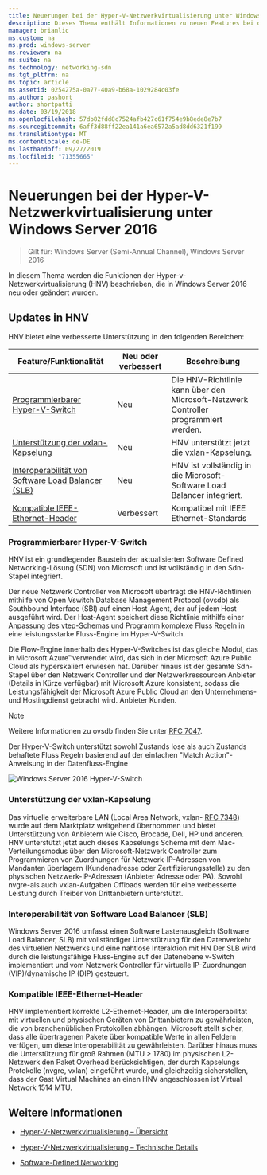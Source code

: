```yaml
---
title: Neuerungen bei der Hyper-V-Netzwerkvirtualisierung unter Windows Server 2016
description: Dieses Thema enthält Informationen zu neuen Features bei der Hyper-V-Netzwerkvirtualisierung unter Windows Server 2016.
manager: brianlic
ms.custom: na
ms.prod: windows-server
ms.reviewer: na
ms.suite: na
ms.technology: networking-sdn
ms.tgt_pltfrm: na
ms.topic: article
ms.assetid: 0254275a-0a77-40a9-b68a-1029284c03fe
ms.author: pashort
author: shortpatti
ms.date: 03/19/2018
ms.openlocfilehash: 57db82fdd8c7524afb427c61f754e9b8ede8e7b7
ms.sourcegitcommit: 6aff3d88ff22ea141a6ea6572a5ad8dd6321f199
ms.translationtype: MT
ms.contentlocale: de-DE
ms.lasthandoff: 09/27/2019
ms.locfileid: "71355665"
---
```

# <a name="whats-new-in-hyper-v-network-virtualization-in-windows-server-2016"></a>Neuerungen bei der Hyper-V-Netzwerkvirtualisierung unter Windows Server 2016

>Gilt für: Windows Server (Semi-Annual Channel), Windows Server 2016

In diesem Thema werden die Funktionen der Hyper-v-Netzwerkvirtualisierung (HNV) beschrieben, die in Windows Server 2016 neu oder geändert wurden.  
  
## <a name="BKMK_IPAM2012R2"></a>Updates in HNV  
HNV bietet eine verbesserte Unterstützung in den folgenden Bereichen:  
  
|Feature/Funktionalität|Neu oder verbessert|Beschreibung|  
|--------------------------|-------------------|---------------|  
|[Programmierbarer Hyper-V-Switch](../../../sdn/technologies/hyper-v-network-virtualization/../../../sdn/technologies/hyper-v-network-virtualization/../../../sdn/technologies/hyper-v-network-virtualization/../../../sdn/technologies/hyper-v-network-virtualization/whats-new-hyperv-network-virtualization-windows-server.md#SDN)|Neu|Die HNV-Richtlinie kann über den Microsoft-Netzwerk Controller programmiert werden.|  
|[Unterstützung der vxlan-Kapselung](../../../sdn/technologies/hyper-v-network-virtualization/../../../sdn/technologies/hyper-v-network-virtualization/../../../sdn/technologies/hyper-v-network-virtualization/../../../sdn/technologies/hyper-v-network-virtualization/whats-new-hyperv-network-virtualization-windows-server.md#VXLAN)|Neu|HNV unterstützt jetzt die vxlan-Kapselung.|  
|[Interoperabilität von Software Load Balancer (SLB)](../../../sdn/technologies/hyper-v-network-virtualization/../../../sdn/technologies/hyper-v-network-virtualization/../../../sdn/technologies/hyper-v-network-virtualization/../../../sdn/technologies/hyper-v-network-virtualization/whats-new-hyperv-network-virtualization-windows-server.md#SLB)|Neu|HNV ist vollständig in die Microsoft-Software Load Balancer integriert.|  
|[Kompatible IEEE-Ethernet-Header](../../../sdn/technologies/hyper-v-network-virtualization/../../../sdn/technologies/hyper-v-network-virtualization/../../../sdn/technologies/hyper-v-network-virtualization/../../../sdn/technologies/hyper-v-network-virtualization/whats-new-hyperv-network-virtualization-windows-server.md#L2)|Verbessert|Kompatibel mit IEEE Ethernet-Standards|  
  
### <a name="SDN"></a>Programmierbarer Hyper-V-Switch  
HNV ist ein grundlegender Baustein der aktualisierten Software Defined Networking-Lösung (SDN) von Microsoft und ist vollständig in den Sdn-Stapel integriert.  
  
Der neue Netzwerk Controller von Microsoft überträgt die HNV-Richtlinien mithilfe von Open Vswitch Database Management Protocol (ovsdb) als Southbound Interface (SBI) auf einen Host-Agent, der auf jedem Host ausgeführt wird. Der Host-Agent speichert diese Richtlinie mithilfe einer Anpassung des [vtep-Schemas](https://github.com/openvswitch/ovs/blob/master/vtep/vtep.ovsschema) und Programm komplexe Fluss Regeln in eine leistungsstarke Fluss-Engine im Hyper-V-Switch.  
  
Die Flow-Engine innerhalb des Hyper-V-Switches ist das gleiche Modul, das in Microsoft Azure&trade;verwendet wird, das sich in der Microsoft Azure Public Cloud als hyperskaliert erwiesen hat. Darüber hinaus ist der gesamte Sdn-Stapel über den Netzwerk Controller und der Netzwerkressourcen Anbieter (Details in Kürze verfügbar) mit Microsoft Azure konsistent, sodass die Leistungsfähigkeit der Microsoft Azure Public Cloud an den Unternehmens-und Hostingdienst gebracht wird. Anbieter Kunden.  
  
> [!NOTE]  
> Weitere Informationen zu ovsdb finden Sie unter [RFC 7047](https://www.rfc-editor.org/info/rfc7047).  
  
Der Hyper-V-Switch unterstützt sowohl Zustands lose als auch Zustands behaftete Fluss Regeln basierend auf der einfachen "Match Action"-Anweisung in der Datenfluss-Engine  
 
![Windows Server 2016 Hyper-V-Switch](../../../media/what-s-new-in-hyper-v-network-virtualization-in-windows-server/HNVOverview.png)  
  
### <a name="VXLAN"></a>Unterstützung der vxlan-Kapselung  
Das virtuelle erweiterbare LAN (Local Area Network, vxlan- [RFC 7348](https://www.rfc-editor.org/info/rfc7348)) wurde auf dem Marktplatz weitgehend übernommen und bietet Unterstützung von Anbietern wie Cisco, Brocade, Dell, HP und anderen. HNV unterstützt jetzt auch dieses Kapselungs Schema mit dem Mac-Verteilungsmodus über den Microsoft-Netzwerk Controller zum Programmieren von Zuordnungen für Netzwerk-IP-Adressen von Mandanten überlagern (Kundenadresse oder Zertifizierungsstelle) zu den physischen Netzwerk-IP-Adressen (Anbieter Adresse oder PA). Sowohl nvgre-als auch vxlan-Aufgaben Offloads werden für eine verbesserte Leistung durch Treiber von Drittanbietern unterstützt.  
  
### <a name="SLB"></a>Interoperabilität von Software Load Balancer (SLB)  
Windows Server 2016 umfasst einen Software Lastenausgleich (Software Load Balancer, SLB) mit vollständiger Unterstützung für den Datenverkehr des virtuellen Netzwerks und eine nahtlose Interaktion mit HN Der SLB wird durch die leistungsfähige Fluss-Engine auf der Datenebene v-Switch implementiert und vom Netzwerk Controller für virtuelle IP-Zuordnungen (VIP)/dynamische IP (DIP) gesteuert.  
  
### <a name="L2"></a>Kompatible IEEE-Ethernet-Header  
HNV implementiert korrekte L2-Ethernet-Header, um die Interoperabilität mit virtuellen und physischen Geräten von Drittanbietern zu gewährleisten, die von branchenüblichen Protokollen abhängen. Microsoft stellt sicher, dass alle übertragenen Pakete über kompatible Werte in allen Feldern verfügen, um diese Interoperabilität zu gewährleisten. Darüber hinaus muss die Unterstützung für groß Rahmen (MTU > 1780) im physischen L2-Netzwerk den Paket Overhead berücksichtigen, der durch Kapselungs Protokolle (nvgre, vxlan) eingeführt wurde, und gleichzeitig sicherstellen, dass der Gast Virtual Machines an einen HNV angeschlossen ist Virtual Network 1514 MTU.  
  
## <a name="see-also"></a>Weitere Informationen  
  
-   [Hyper-V-Netzwerkvirtualisierung – Übersicht](hyperv-network-virtualization-overview-windows-server.md)  
  
-   [Hyper-V-Netzwerkvirtualisierung – Technische Details](hyperv-network-virtualization-technical-details-windows-server.md)  
  
-   [Software-Defined Networking](../../Software-Defined-Networking--SDN-.md)  
  